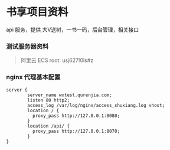 # 书享项目资料
api 服务，提供 大V送树，一书一码，后台管理，相关接口

### 测试服务器资料
> 阿里云 ECS  root: usj627!0ls#z

### nginx 代理基本配置
```
server {
        server_name wxtest.qurenjia.com;
        listen 80 http2;
        access_log /var/log/nginx/access_shuxiang.log vhost;
        location / {
          proxy_pass http://127.0.0.1:8080;
        }
        location /api/ {
          proxy_pass http://127.0.0.1:8070;
        }
}
```